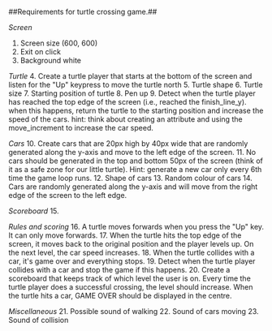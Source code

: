 ##Requirements for turtle crossing game.##

*Screen*
1.	Screen size (600, 600)
2.	Exit on click
3.	Background white

*Turtle*
4.	Create a turtle player that starts at the bottom of the screen and listen for the "Up" keypress to move the turtle north
5.	Turtle shape
6.	Turtle size
7.	Starting position of turtle
8.	Pen up 
9.	Detect when the turtle player has reached the top edge of the screen (i.e., reached the finish_line_y). when this happens, return the turtle to the starting position and increase the speed of the cars. hint: think about creating an attribute and using the move_increment to increase the car speed.

*Cars*
10.	Create cars that are 20px high by 40px wide that are randomly generated along the y-axis and move to the left edge of the screen. 
11.	No cars should be generated in the top and bottom 50px of the screen (think of it as a safe zone for our little turtle). Hint: generate a new car only every 6th time the game loop runs. 
12.	Shape of cars
13.	Random colour of cars 
14.	Cars are randomly generated along the y-axis and will move from the right edge of the screen to the left edge.

*Scoreboard*
15.	

*Rules and scoring*
16.	A turtle moves forwards when you press the "Up" key. It can only move forwards.
17.	When the turtle hits the top edge of the screen, it moves back to the original position and the player levels up. On the next level, the car speed increases.
18.	When the turtle collides with a car, it's game over and everything stops.
19.	Detect when the turtle player collides with a car and stop the game if this happens.
20.	Create a scoreboard that keeps track of which level the user is on. Every time the turtle player does a successful crossing, the level should increase. When the turtle hits a car, GAME OVER should be displayed in the centre.

*Miscellaneous*
21.	Possible sound of walking
22.	Sound of cars moving
23.	Sound of collision
